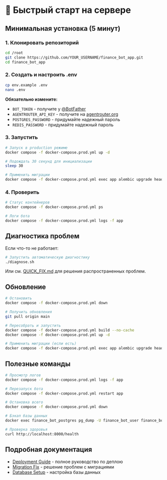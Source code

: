 # 🚀 Быстрый старт на сервере

## Минимальная установка (5 минут)

### 1. Клонировать репозиторий

```bash
cd /root
git clone https://github.com/YOUR_USERNAME/finance_bot_app.git
cd finance_bot_app
```

### 2. Создать и настроить .env

```bash
cp env.example .env
nano .env
```

**Обязательно измените:**
- `BOT_TOKEN` - получите у [@BotFather](https://t.me/BotFather)
- `AGENTROUTER_API_KEY` - получите на [agentrouter.org](https://agentrouter.org)
- `POSTGRES_PASSWORD` - придумайте надежный пароль
- `REDIS_PASSWORD` - придумайте надежный пароль

### 3. Запустить

```bash
# Запуск в production режиме
docker compose -f docker-compose.prod.yml up -d

# Подождать 30 секунд для инициализации
sleep 30

# Применить миграции
docker compose -f docker-compose.prod.yml exec app alembic upgrade head
```

### 4. Проверить

```bash
# Статус контейнеров
docker compose -f docker-compose.prod.yml ps

# Логи бота
docker compose -f docker-compose.prod.yml logs -f app
```

## Диагностика проблем

Если что-то не работает:

```bash
# Запустить автоматическую диагностику
./diagnose.sh
```

Или см. [QUICK_FIX.md](QUICK_FIX.md) для решения распространенных проблем.

## Обновление

```bash
# Остановить
docker compose -f docker-compose.prod.yml down

# Получить обновления
git pull origin main

# Пересобрать и запустить
docker compose -f docker-compose.prod.yml build --no-cache
docker compose -f docker-compose.prod.yml up -d

# Применить миграции (если есть)
docker compose -f docker-compose.prod.yml exec app alembic upgrade head
```

## Полезные команды

```bash
# Просмотр логов
docker compose -f docker-compose.prod.yml logs -f app

# Перезапуск бота
docker compose -f docker-compose.prod.yml restart app

# Остановка всего
docker compose -f docker-compose.prod.yml down

# Бэкап базы данных
docker exec finance_bot_postgres pg_dump -U finance_bot_user finance_bot_db > backup_$(date +%Y%m%d).sql

# Проверка здоровья
curl http://localhost:8000/health
```

## Подробная документация

- [Deployment Guide](deployment_guide.md) - полное руководство по деплою
- [Migration Fix](migration_fix.md) - решение проблем с миграциями
- [Database Setup](database_setup.md) - настройка базы данных

